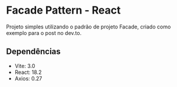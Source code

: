 # Facade Pattern - React

Projeto simples utilizando o padrão de projeto Facade, criado como exemplo para o post no dev.to.

## Dependências

- Vite: 3.0
- React: 18.2
- Axios: 0.27

